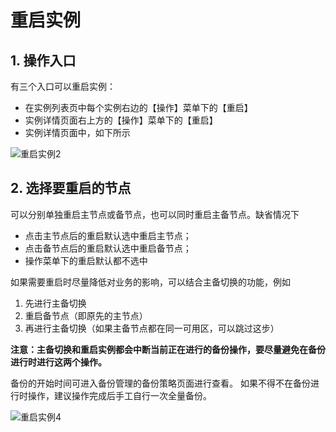 # 重启实例

## 1. 操作入口
有三个入口可以重启实例：

- 在实例列表页中每个实例右边的【操作】菜单下的【重启】
- 实例详情页面右上方的【操作】菜单下的【重启】
- 实例详情页面中，如下所示

![重启实例2](../../../../../../image/RDS/Reboot-Instance-SQLServer-1.png)

## 2. 选择要重启的节点
可以分别单独重启主节点或备节点，也可以同时重启主备节点。缺省情况下
- 点击主节点后的重启默认选中重启主节点；
- 点击备节点后的重启默认选中重启备节点；
- 操作菜单下的重启默认都不选中

如果需要重启时尽量降低对业务的影响，可以结合主备切换的功能，例如
1. 先进行主备切换
2. 重启备节点（即原先的主节点）
3. 再进行主备切换（如果主备节点都在同一可用区，可以跳过这步）

**注意：主备切换和重启实例都会中断当前正在进行的备份操作，要尽量避免在备份进行时进行这两个操作。**

备份的开始时间可进入备份管理的备份策略页面进行查看。 如果不得不在备份进行时操作，建议操作完成后手工自行一次全量备份。

![重启实例4](../../../../../../image/RDS/Reboot-Instance-SQLServer-2.png)
